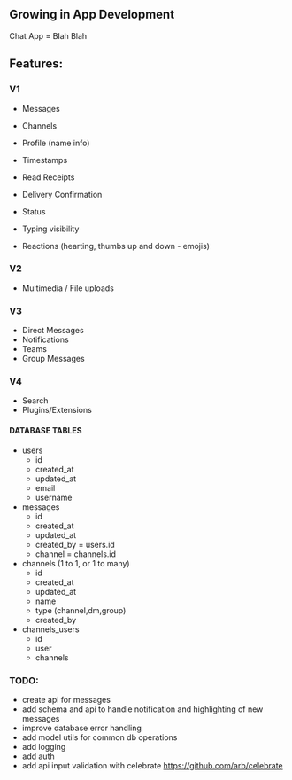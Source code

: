 ## Growing in App Development

Chat App = Blah Blah

## Features:

### V1

- Messages
- Channels
- Profile (name info)
- Timestamps

- Read Receipts
- Delivery Confirmation
- Status
- Typing visibility
- Reactions (hearting, thumbs up and down - emojis)

### V2

- Multimedia / File uploads

### V3

- Direct Messages
- Notifications
- Teams
- Group Messages

### V4

- Search
- Plugins/Extensions

#### DATABASE TABLES

- users
  - id
  - created_at
  - updated_at
  - email
  - username
- messages
  - id
  - created_at
  - updated_at
  - created_by = users.id
  - channel = channels.id
- channels (1 to 1, or 1 to many)
  - id
  - created_at
  - updated_at
  - name
  - type (channel,dm,group)
  - created_by
- channels_users
  - id
  - user
  - channels


### TODO:

- create api for messages
- add schema and api to handle notification and highlighting of new messages
- improve database error handling 
- add model utils for common db operations
- add logging
- add auth
- add api input validation with celebrate https://github.com/arb/celebrate